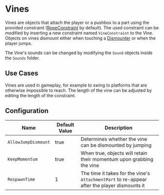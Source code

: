 # Vines

Vines are objects that attach the player or a pushbox to a part using the provided constraint ([RopeConstraint](https://create.roblox.com/docs/reference/engine/classes/RopeConstraint) by default). The used constraint can be modified by inserting a new constraint named `VineConstraint` to the Vine.
Objects on vines dismount either when touching a [Dismounter](dismounters.md) or when the player jumps.

The Vine's sounds can be changed by modifying the `Sound` objects inside the `Sounds` folder.

## Use Cases

Vines are used in gameplay, for example to swing to platforms that are otherwise impossible to reach.
The length of the vine can be adjusted by editing the length of the constraint.

## Configuration

| Name | Default Value | Description
|------|---------------|------------
| `AllowJumpDismount` | true | Determines whether the vine can be dismounted by jumping
| `KeepMomentum` | true | When true, objects will retain their momentum upon grabbing the vine
| `RespawnTime` | 1 | The time it takes for the vine's `AttachmentPart` to re-appear after the player dismounts it
